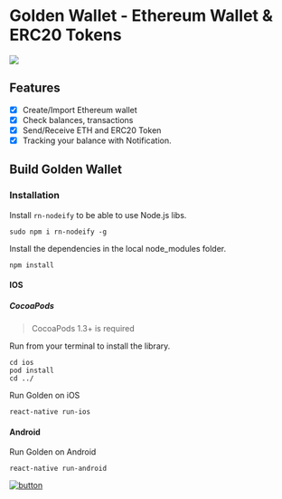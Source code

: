 # Golden Wallet - Ethereum Wallet & ERC20 Tokens
[<img src="https://raw.githubusercontent.com/goldennetwork/golden-wallet-react-native/master/screen-shots/Golden-Wallet.png">](https://itunes.apple.com/us/app/golden-best-wallet-ever/id1399824799)

## Features

- [x] Create/Import Ethereum wallet
- [x] Check balances, transactions
- [x] Send/Receive ETH and ERC20 Token
- [x] Tracking your balance with Notification.
## Build Golden Wallet 
### Installation
Install `rn-nodeify` to be able to use Node.js libs.
	
	sudo npm i rn-nodeify -g

Install the dependencies in the local node_modules folder.

	npm install
#### IOS
##### CocoaPods
> CocoaPods 1.3+ is required

Run from your terminal to install the library.
	
	cd ios
	pod install
	cd ../
	
Run Golden on iOS
	
	react-native run-ios

#### Android
Run Golden on Android

	react-native run-android

[![button](http://liquidico.com/media/content/ckeditor/2018/02/28/g1_l9SmamB.png)](https://t.me/goldenwallet)

